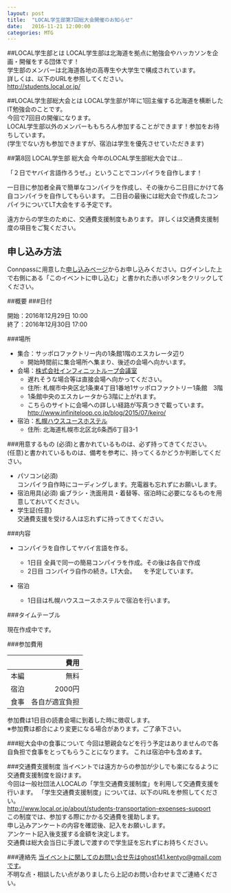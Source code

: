 ```yaml
---
layout: post
title:  "LOCAL学生部第7回総大会開催のお知らせ"
date:   2016-11-21 12:00:00
categories: MTG
---
```


##LOCAL学生部とは
LOCAL学生部は北海道を拠点に勉強会やハッカソンを企画・開催をする団体です！  
学生部のメンバーは北海道各地の高専生や大学生で構成されています。  
詳しくは、以下のURLを参照してください。  
http://students.local.or.jp/

##LOCAL学生部総大会とは
LOCAL学生部が1年に1回主催する北海道を横断したIT勉強会のことです。  
今回で7回目の開催になります。  
LOCAL学生部以外のメンバーももちろん参加することができます！参加をお待ちしています。  
(学生でない方も参加できますが、宿泊は学生を優先させていただきます)  

##第8回 LOCAL学生部 総大会
今年のLOCAL学生部総大会では...

「２日でヤバイ言語作ろうぜ。」ということでコンパイラを自作します！  

一日目に参加者全員で簡単なコンパイラを作成し、その後から二日目にかけて各自コンパイラを自作してもらいます。
二日目の最後には総大会で作成したコンパイラについてLT大会をする予定です。

遠方からの学生のために、交通費支援制度もあります。
詳しくは交通費支援制度の項目をご覧ください。

## 申し込み方法
Connpassに用意した[申し込みページ](http://connpass.com/event/45112/)からお申し込みください。ログインした上で右側にある「このイベントに申し込む」と書かれた赤いボタンをクリックしてください。

##概要
###日付

開始：2016年12月29日 10:00  
終了：2016年12月30日 17:00

###場所
- 集合：サッポロファクトリー内の1条館1階のエスカレータ辺り
    - 開始時間前に集合場所へ集まり、後述の会場へ向かいます。
- 会場：[株式会社インフィニットループ会議室](http://u222u.info/mLc0 "GoogleMapへ移動します")
    - 遅れそうな場合等は直接会場へ向かってください。
    - 住所: 札幌市中央区北1条東4丁目1番地1サッポロファクトリー1条館　3階
    - 1条館中央のエスカレータから3階に上がれます。
    - こちらのサイトに会場への詳しい経路が写真つきで載っています。
    　http://www.infiniteloop.co.jp/blog/2015/07/keiro/
- 宿泊：[札幌ハウスユースホステル](http://u222u.info/mLc4 "GoogleMapへ移動します")
    - 住所: 北海道札幌市北区北6条西6丁目3-1

###用意するもの
(必須)と書かれているものは、必ず持ってきてください。  
(任意)と書かれているものは、備考を参考に、持ってくるかどうか判断してください。

- パソコン(必須)  
コンパイラ自作時にコーディングします。充電器も忘れずにお願いします。
- 宿泊用具(必須)
歯ブラシ・洗面用具・着替等、宿泊時に必要になるものを用意しておいてください。
- 学生証(任意)  
交通費支援を受ける人は忘れずに持ってきてください。

###内容
- コンパイラを自作してヤバイ言語を作る。
    - 1日目 全員で同一の簡易コンパイラを作成。その後は各自で作成
    - 2日目 コンパイラ自作の続き。LT大会。
　を予定しています。

- 宿泊  
	- 1日目は札幌ハウスユースホステルで宿泊を行います。



###タイムテーブル

現在作成中です。

###参加費用

|            |     費用    |
|:----------:|------------:|
| 本編       |        無料 |
| 宿泊       |      2000円 |
| 食事   | 各自が適宜負担 |

参加費は1日目の読書会場に到着した時に徴収します。  
※参加費は都合により変更になる場合があります。ご了承下さい。  

###総大会中の食事について
今回は懇親会などを行う予定はありませんので各自負担で食事をとってもらうことになります。
これは宿泊中も含めます。


###交通費支援制度
当イベントでは遠方からの参加が少しでも楽になるように交通費支援制度を設けます。  
今回は一般社団法人LOCALの「学生交通費支援制度」を利用して交通費支援を行います。
「学生交通費支援制度」については、以下のURLを参照してください。  
http://www.local.or.jp/about/students-transportation-expenses-support  
この制度では、参加する際にかかる交通費を援助します。  
申し込みアンケートの内容を確認後、記入をお願いします。  
アンケート記入後支援する金額を決定します。  
交通費は総大会当日に手渡しで渡すので学生証を忘れずにお持ちください。

###連絡先
当イベントに関してのお問い合せ先はghost141.kentyo@gmail.comです。  
不明な点・相談したい点がありましたら上記のお問い合わせまでご連絡ください。

